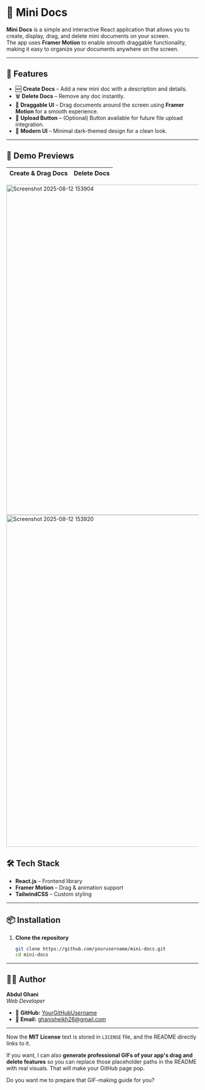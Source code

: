 # 📄 Mini Docs

**Mini Docs** is a simple and interactive React application that allows you to create, display, drag, and delete mini documents on your screen.  
The app uses **Framer Motion** to enable smooth draggable functionality, making it easy to organize your documents anywhere on the screen.

---

## 🚀 Features

- 🆕 **Create Docs** – Add a new mini doc with a description and details.  
- 🗑 **Delete Docs** – Remove any doc instantly.  
- 🎯 **Draggable UI** – Drag documents around the screen using **Framer Motion** for a smooth experience.  
- 📂 **Upload Button** – (Optional) Button available for future file upload integration.  
- 🖤 **Modern UI** – Minimal dark-themed design for a clean look.  

---

## 📸 Demo Previews

| Create & Drag Docs | Delete Docs |
|--------------------|-------------|
<img width="1907" height="863" alt="Screenshot 2025-08-12 153904" src="https://github.com/user-attachments/assets/ef2bd1f2-7aec-460e-86c9-16aef9865887" />
<img width="1917" height="867" alt="Screenshot 2025-08-12 153920" src="https://github.com/user-attachments/assets/4532a3e4-e656-4c9e-bab6-03af32ef23ec" />


## 🛠 Tech Stack

- **React.js** – Frontend library  
- **Framer Motion** – Drag & animation support  
- **TailwindCSS** – Custom styling  

---

## 📦 Installation

1. **Clone the repository**  
   ```bash
   git clone https://github.com/yourusername/mini-docs.git
   cd mini-docs

---

## 👨‍💻 Author

**Abdul Ghani**  
*Web Developer*  
- 💼 **GitHub:** [YourGitHubUsername](https://github.com/abdulghanisheikh)  
- 📧 **Email:** ghanisheikh26@gmail.com

---


Now the **MIT License** text is stored in `LICENSE` file, and the README directly links to it.  

If you want, I can also **generate professional GIFs of your app's drag and delete features** so you can replace those placeholder paths in the README with real visuals. That will make your GitHub page pop.  

Do you want me to prepare that GIF-making guide for you?

